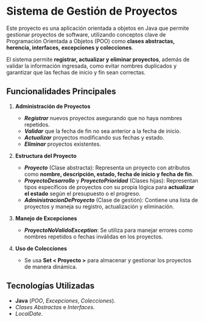 
# Sistema de Gestión de Proyectos

Este proyecto es una aplicación orientada a objetos en Java que permite gestionar proyectos de software, utilizando conceptos clave de Programación Orientada a Objetos (POO) como **clases abstractas, herencia, interfaces, excepciones y colecciones**.

El sistema permite **registrar, actualizar y eliminar proyectos**, además de validar la información ingresada, como evitar nombres duplicados y garantizar que las fechas de inicio y fin sean correctas.
## **Funcionalidades Principales**

1.  **Administración de Proyectos**
    
    -   ***Registrar*** nuevos proyectos asegurando que no haya nombres repetidos.
    -   ***Validar*** que la fecha de fin no sea anterior a la fecha de inicio.
    -   ***Actualizar*** proyectos modificando sus fechas y estado.
    -   ***Eliminar*** proyectos existentes.
    
2. **Estructura del Proyecto**
    - ***Proyecto*** (Clase abstracta): Representa un proyecto con atributos como **nombre, descripción, estado, fecha de inicio y fecha de fin**.
    - ***ProyectoDesarrollo*** y ***ProyectoPrioridad*** (Clases hijas): Representan tipos específicos de proyectos con su propia lógica para **actualizar el estado** según el presupuesto o el progreso.
    - ***AdministracionDeProyecto*** (Clase de gestión): Contiene una lista de proyectos y maneja su registro, actualización y eliminación.
	
3. **Manejo de Excepciones**
	- ***ProyectoNoValidoException***: Se utiliza para manejar errores como nombres repetidos o fechas inválidas en los proyectos.
	
4. **Uso de Colecciones**
	- Se usa **Set < Proyecto >** para almacenar y gestionar los proyectos de manera dinámica.
	 
## **Tecnologías Utilizadas**

-   **Java** (*POO*, *Excepciones*, *Colecciones*).
-   *Clases Abstractas* e *Interfaces*.
-   *LocalDate*.
